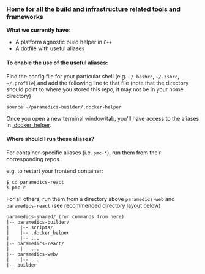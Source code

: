 ### Home for all the build and infrastructure related tools and frameworks

__What we currently have__:

- A platform agnostic build helper in `C++`
- A dotfile with useful aliases

#### To enable the use of the useful aliases:
Find the config file for your particular shell (e.g. `~/.bashrc`, `~/.zshrc`, `~/.profile`) and add the following line to that file (note that the directory should point to where you stored this repo, it may not be in your home directory)
```
source ~/paramedics-builder/.docker-helper
```
Once you open a new terminal window/tab, you'll have access to the aliases in [.docker_helper](.docker_helper).

#### Where should I run these aliases?
For container-specific aliases (i.e. `pmc-*`), run them from their corresponding repos.

e.g. to restart your frontend container:
```
$ cd paramedics-react
$ pmc-r
```

For all others, run them from a directory above `paramedics-web` and `paramedics-react` (see recommended directory layout below)
```
paramedics-shared/ (run commands from here)
|-- paramedics-builder/
|    |-- scripts/
|    |-- .docker_helper
|    |-- ...
|-- paramedics-react/
|    |-- ...
|-- paramedics-web/
|    |-- ...
|-- builder
```
